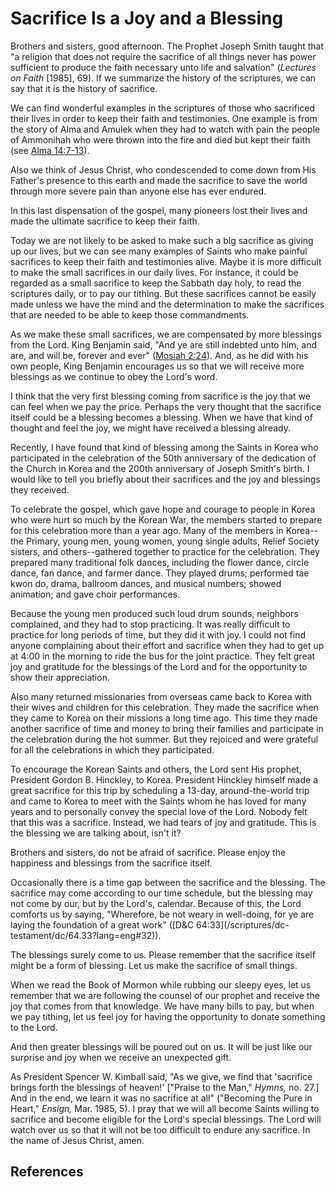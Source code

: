 # Sacrifice Is a Joy and a Blessing

Brothers and sisters, good afternoon. The Prophet Joseph Smith taught that "a
religion that does not require the sacrifice of all things never has power
sufficient to produce the faith necessary unto life and salvation" (_Lectures
on Faith_ [1985], 69). If we summarize the history of the scriptures, we can
say that it is the history of sacrifice.

We can find wonderful examples in the scriptures of those who sacrificed their
lives in order to keep their faith and testimonies. One example is from the
story of Alma and Amulek when they had to watch with pain the people of
Ammonihah who were thrown into the fire and died but kept their faith (see
[Alma 14:7-13](/scriptures/bofm/alma/14.7-13?lang=eng#6)).

Also we think of Jesus Christ, who condescended to come down from His Father's
presence to this earth and made the sacrifice to save the world through more
severe pain than anyone else has ever endured.

In this last dispensation of the gospel, many pioneers lost their lives and
made the ultimate sacrifice to keep their faith.

Today we are not likely to be asked to make such a big sacrifice as giving up
our lives, but we can see many examples of Saints who make painful sacrifices
to keep their faith and testimonies alive. Maybe it is more difficult to make
the small sacrifices in our daily lives. For instance, it could be regarded as
a small sacrifice to keep the Sabbath day holy, to read the scriptures daily,
or to pay our tithing. But these sacrifices cannot be easily made unless we
have the mind and the determination to make the sacrifices that are needed to
be able to keep those commandments.

As we make these small sacrifices, we are compensated by more blessings from
the Lord. King Benjamin said, "And ye are still indebted unto him, and are,
and will be, forever and ever" ([Mosiah
2:24](/scriptures/bofm/mosiah/2.24?lang=eng#23)). And, as he did with his own
people, King Benjamin encourages us so that we will receive more blessings as
we continue to obey the Lord's word.

I think that the very first blessing coming from sacrifice is the joy that we
can feel when we pay the price. Perhaps the very thought that the sacrifice
itself could be a blessing becomes a blessing. When we have that kind of
thought and feel the joy, we might have received a blessing already.

Recently, I have found that kind of blessing among the Saints in Korea who
participated in the celebration of the 50th anniversary of the dedication of
the Church in Korea and the 200th anniversary of Joseph Smith's birth. I would
like to tell you briefly about their sacrifices and the joy and blessings they
received.

To celebrate the gospel, which gave hope and courage to people in Korea who
were hurt so much by the Korean War, the members started to prepare for this
celebration more than a year ago. Many of the members in Korea--the Primary,
young men, young women, young single adults, Relief Society sisters, and
others--gathered together to practice for the celebration. They prepared many
traditional folk dances, including the flower dance, circle dance, fan dance,
and farmer dance. They played drums; performed tae kwon do, drama, ballroom
dances, and musical numbers; showed animation; and gave choir performances.

Because the young men produced such loud drum sounds, neighbors complained,
and they had to stop practicing. It was really difficult to practice for long
periods of time, but they did it with joy. I could not find anyone complaining
about their effort and sacrifice when they had to get up at 4:00 in the
morning to ride the bus for the joint practice. They felt great joy and
gratitude for the blessings of the Lord and for the opportunity to show their
appreciation.

Also many returned missionaries from overseas came back to Korea with their
wives and children for this celebration. They made the sacrifice when they
came to Korea on their missions a long time ago. This time they made another
sacrifice of time and money to bring their families and participate in the
celebration during the hot summer. But they rejoiced and were grateful for all
the celebrations in which they participated.

To encourage the Korean Saints and others, the Lord sent His prophet,
President Gordon B. Hinckley, to Korea. President Hinckley himself made a
great sacrifice for this trip by scheduling a 13-day, around-the-world trip
and came to Korea to meet with the Saints whom he has loved for many years and
to personally convey the special love of the Lord. Nobody felt that this was a
sacrifice. Instead, we had tears of joy and gratitude. This is the blessing we
are talking about, isn't it?

Brothers and sisters, do not be afraid of sacrifice. Please enjoy the
happiness and blessings from the sacrifice itself.

Occasionally there is a time gap between the sacrifice and the blessing. The
sacrifice may come according to our time schedule, but the blessing may not
come by our, but by the Lord's, calendar. Because of this, the Lord comforts
us by saying, "Wherefore, be not weary in well-doing, for ye are laying the
foundation of a great work" ([D&amp;C 64:33](/scriptures/dc-
testament/dc/64.33?lang=eng#32)).

The blessings surely come to us. Please remember that the sacrifice itself
might be a form of blessing. Let us make the sacrifice of small things.

When we read the Book of Mormon while rubbing our sleepy eyes, let us remember
that we are following the counsel of our prophet and receive the joy that
comes from that knowledge. We have many bills to pay, but when we pay tithing,
let us feel joy for having the opportunity to donate something to the Lord.

And then greater blessings will be poured out on us. It will be just like our
surprise and joy when we receive an unexpected gift.

As President Spencer W. Kimball said, "As we give, we find that 'sacrifice
brings forth the blessings of heaven!' ["Praise to the Man," _Hymns,_ no. 27.]
And in the end, we learn it was no sacrifice at all" ("Becoming the Pure in
Heart," _Ensign,_ Mar. 1985, 5). I pray that we will all become Saints willing
to sacrifice and become eligible for the Lord's special blessings. The Lord
will watch over us so that it will not be too difficult to endure any
sacrifice. In the name of Jesus Christ, amen.

## References

